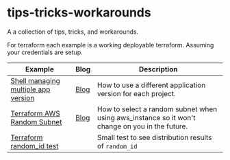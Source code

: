 # tips-tricks-workarounds
A a collection of tips, tricks, and workarounds.

For terraform each example is a working deployable terraform.  Assuming your credentials are setup.


Example | Blog | Description 
------- | ----------- | -------
[Shell managing multiple app version](./shell/multiple-application-versions) | [Blog](https://www.daringway.com/how-to-use-different-application-versions/) | How to use a different application version for each project. 
[Terraform AWS Random Subnet](./terraform/aws-random-subnet/) | [Blog](https://www.daringway.com/how-to-select-one-random-aws-subnet-in-terraform/) | How to select a random subnet when using aws_instance so it won't change on you in the future.
[Terraform random_id test](./terraform/random-id-test) | | Small test to see distribution results of `random_id`